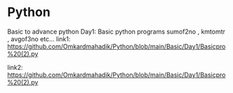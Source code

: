 # Python
Basic to advance python
Day1: Basic python programs 
sumof2no , kmtomtr , avgof3no etc...
link1: https://github.com/Omkardmahadik/Python/blob/main/Basic/Day1/Basicpro%20(2).py

link2: https://github.com/Omkardmahadik/Python/blob/main/Basic/Day1/Basicpro%20(2).py
